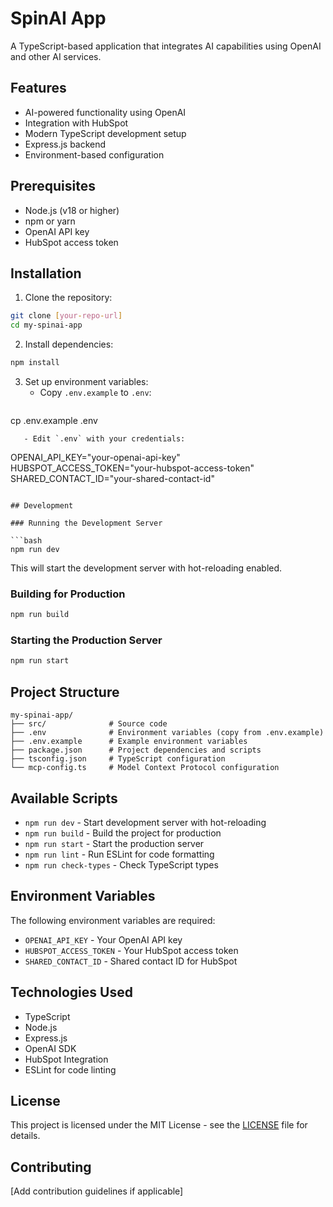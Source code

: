 # SpinAI App

A TypeScript-based application that integrates AI capabilities using OpenAI and other AI services.

## Features

- AI-powered functionality using OpenAI
- Integration with HubSpot
- Modern TypeScript development setup
- Express.js backend
- Environment-based configuration

## Prerequisites

- Node.js (v18 or higher)
- npm or yarn
- OpenAI API key
- HubSpot access token

## Installation

1. Clone the repository:
```bash
git clone [your-repo-url]
cd my-spinai-app
```

2. Install dependencies:
```bash
npm install
```

3. Set up environment variables:
   - Copy `.env.example` to `.env`:
   ```bash
cp .env.example .env
```
   - Edit `.env` with your credentials:
   ```
   OPENAI_API_KEY="your-openai-api-key"
   HUBSPOT_ACCESS_TOKEN="your-hubspot-access-token"
   SHARED_CONTACT_ID="your-shared-contact-id"
   ```

## Development

### Running the Development Server

```bash
npm run dev
```

This will start the development server with hot-reloading enabled.

### Building for Production

```bash
npm run build
```

### Starting the Production Server

```bash
npm run start
```

## Project Structure

```
my-spinai-app/
├── src/              # Source code
├── .env              # Environment variables (copy from .env.example)
├── .env.example      # Example environment variables
├── package.json      # Project dependencies and scripts
├── tsconfig.json     # TypeScript configuration
└── mcp-config.ts     # Model Context Protocol configuration
```

## Available Scripts

- `npm run dev` - Start development server with hot-reloading
- `npm run build` - Build the project for production
- `npm run start` - Start the production server
- `npm run lint` - Run ESLint for code formatting
- `npm run check-types` - Check TypeScript types

## Environment Variables

The following environment variables are required:

- `OPENAI_API_KEY` - Your OpenAI API key
- `HUBSPOT_ACCESS_TOKEN` - Your HubSpot access token
- `SHARED_CONTACT_ID` - Shared contact ID for HubSpot

## Technologies Used

- TypeScript
- Node.js
- Express.js
- OpenAI SDK
- HubSpot Integration
- ESLint for code linting

## License

This project is licensed under the MIT License - see the [LICENSE](LICENSE) file for details.

## Contributing

[Add contribution guidelines if applicable]
